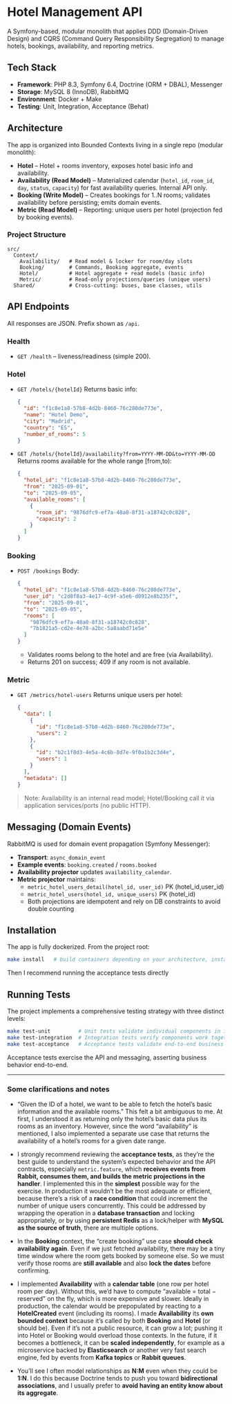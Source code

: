 # Hotel Management API

A Symfony-based, modular monolith that applies DDD (Domain-Driven Design) and CQRS (Command Query Responsibility Segregation) to manage hotels, bookings, availability, and reporting metrics.

## Tech Stack

- **Framework**: PHP 8.3, Symfony 6.4, Doctrine (ORM + DBAL), Messenger
- **Storage**: MySQL 8 (InnoDB), RabbitMQ
- **Environment**: Docker + Make
- **Testing**: Unit, Integration, Acceptance (Behat)

## Architecture

The app is organized into Bounded Contexts living in a single repo (modular monolith):

- **Hotel** – Hotel + rooms inventory, exposes hotel basic info and availability.
- **Availability (Read Model)** – Materialized calendar (`hotel_id`, `room_id`, `day`, `status`, `capacity`) for fast availability queries. Internal API only.
- **Booking (Write Model)** – Creates bookings for 1..N rooms; validates availability before persisting; emits domain events.
- **Metric (Read Model)** – Reporting: unique users per hotel (projection fed by booking events).

### Project Structure

```
src/
  Context/
    Availability/   # Read model & locker for room/day slots
    Booking/        # Commands, Booking aggregate, events
    Hotel/          # Hotel aggregate + read models (basic info)
    Metric/         # Read-only projections/queries (unique users)
  Shared/           # Cross-cutting: buses, base classes, utils
```

## API Endpoints

All responses are JSON. Prefix shown as `/api`.

### Health

- `GET /health` – liveness/readiness (simple 200).

### Hotel

- `GET /hotels/{hotelId}`
  Returns basic info:
  ```json
  {
    "id": "f1c8e1a8-57b8-4d2b-8460-76c280de773e",
    "name": "Hotel Demo",
    "city": "Madrid",
    "country": "ES",
    "number_of_rooms": 5
  }
  ```

- `GET /hotels/{hotelId}/availability?from=YYYY-MM-DD&to=YYYY-MM-DD`
  Returns rooms available for the whole range [from,to):
  ```json
  {
    "hotel_id": "f1c8e1a8-57b8-4d2b-8460-76c280de773e",
    "from": "2025-09-01",
    "to": "2025-09-05",
    "available_rooms": [
      {
        "room_id": "9876dfc9-ef7a-48a0-8f31-a18742c0c828",
        "capacity": 2
      }
    ]
  }
  ```

### Booking

- `POST /bookings`
  Body:
  ```json
  {
    "hotel_id": "f1c8e1a8-57b8-4d2b-8460-76c280de773e",
    "user_id": "c2d8f8a3-4e17-4c9f-a5e6-d0912e8b235f",
    "from": "2025-09-01",
    "to": "2025-09-05",
    "rooms": [
      "9876dfc9-ef7a-48a0-8f31-a18742c0c828",
      "7b1821a5-cd2e-4e78-a2bc-5a8aabd71e5e"
    ]
  }
  ```
  - Validates rooms belong to the hotel and are free (via Availability).
  - Returns 201 on success; 409 if any room is not available.

### Metric

- `GET /metrics/hotel-users`
  Returns unique users per hotel:
  ```json
  {
    "data": [
      {
        "id": "f1c8e1a8-57b8-4d2b-8460-76c280de773e",
        "users": 2
      },
      {
        "id": "b2c1f8d3-4e5a-4c6b-8d7e-9f0a1b2c3d4e",
        "users": 1
      }
    ],
    "metadata": []
  }
  ```

> Note: Availability is an internal read model; Hotel/Booking call it via application services/ports (no public HTTP).

## Messaging (Domain Events)

RabbitMQ is used for domain event propagation (Symfony Messenger):
- **Transport**: `async_domain_event`
- **Example events**: `booking.created` / `rooms.booked`
- **Availability projector** updates `availability_calendar`.
- **Metric projector** maintains:
  - `metric_hotel_users_detail(hotel_id, user_id)` PK (hotel_id,user_id)
  - `metric_hotel_users(hotel_id, unique_users)` PK (hotel_id)
  - Both projections are idempotent and rely on DB constraints to avoid double counting

## Installation

The app is fully dockerized. From the project root:
```bash
make install   # build containers depending on your architecture, install deps, create DB, run migrations
```

Then I recommend running the acceptance tests directly

## Running Tests

The project implements a comprehensive testing strategy with three distinct levels:

```bash
make test-unit         # Unit tests validate individual components in isolation
make test-integration  # Integration tests verify components work together correctly
make test-acceptance   # Acceptance tests validate end-to-end business behavior
```

Acceptance tests exercise the API and messaging, asserting business behavior end-to-end.

---

### Some clarifications and notes

* “Given the ID of a hotel, we want to be able to fetch the hotel’s basic information and the available rooms.”
  This felt a bit ambiguous to me. At first, I understood it as returning only the hotel’s basic data plus its rooms as an inventory. However, since the word “availability” is mentioned, I also implemented a separate use case that returns the availability of a hotel’s rooms for a given date range.

* I strongly recommend reviewing the **acceptance tests**, as they’re the best guide to understand the system’s expected behavior and the API contracts, especially `metric.feature`, which **receives events from Rabbit, consumes them, and builds the metric projections in the handler**. I implemented this in the **simplest** possible way for the exercise. In production it wouldn’t be the most adequate or efficient, because there’s a risk of a **race condition** that could increment the number of unique users concurrently. This could be addressed by wrapping the operation in a **database transaction** and locking appropriately, or by using **persistent Redis** as a lock/helper with **MySQL as the source of truth**, there are multiple options.

* In the **Booking** context, the “create booking” use case **should check availability again**. Even if we just fetched availability, there may be a tiny time window where the room gets booked by someone else. So we must verify those rooms are **still available** and also **lock the dates** before confirming.

* I implemented **Availability** with a **calendar table** (one row per hotel room per day). Without this, we’d have to compute “available = total − reserved” on the fly, which is more expensive and slower. Ideally in production, the calendar would be prepopulated by reacting to a **HotelCreated** event (including its rooms). I made **Availability** its **own bounded context** because it’s called by both **Booking** and **Hotel** (or should be). Even if it’s not a public resource, it can grow a lot; pushing it into Hotel or Booking would overload those contexts. In the future, if it becomes a bottleneck, it can be **scaled independently**, for example as a microservice backed by **Elasticsearch** or another very fast search engine, fed by events from **Kafka topics** or **Rabbit queues**.

* You’ll see I often model relationships as **N\:M** even when they could be **1\:N**. I do this because Doctrine tends to push you toward **bidirectional associations**, and I usually prefer to **avoid having an entity know about its aggregate**.

